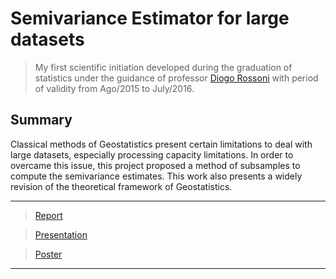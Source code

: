 # Semivariance Estimator for large datasets #

> My first scientific initiation developed during the graduation of statistics under the guidance of professor [Diogo Rossoni](http://buscatextual.cnpq.br/buscatextual/visualizacv.do?metodo=apresentar&id=K4427847A1) with period of validity from Ago/2015 to July/2016. 


## Summary
Classical methods of Geostatistics present certain limitations to deal with large datasets, especially processing capacity limitations. In order to overcame this issue, this project proposed a method of subsamples to compute the semivariance estimates. 
This work also presents a widely revision of the theoretical framework of Geostatistics.

***
> [Report](https://github.com/AndrMenezes/si2015/raw/master/docs/final_report.pdf)

> [Presentation](https://github.com/AndrMenezes/si2015/raw/master/docs/presentation.pdf)

> [Poster](https://github.com/AndrMenezes/si2015/raw/master/docs/poster.pdf)
***

